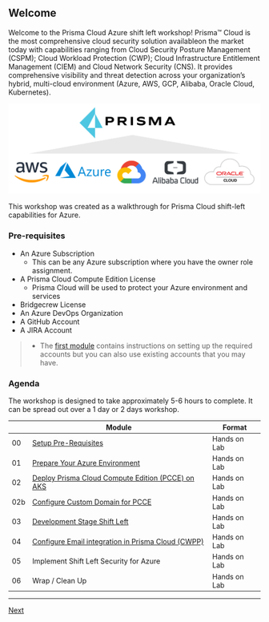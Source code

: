 ## Welcome

Welcome to the Prisma Cloud Azure shift left workshop! Prisma™ Cloud is the most comprehensive cloud security solution availableon the market today with capabilities ranging from Cloud Security Posture Management (CSPM); Cloud Workload Protection (CWP);  Cloud Infrastructure Entitlement Management (CIEM) and Cloud Network Security (CNS). It provides comprehensive visibility and threat detection across your organization’s hybrid, multi-cloud environment (Azure, AWS, GCP, Alibaba, Oracle Cloud, Kubernetes). 

![readme-prisma](./images/readme-prisma.png)

This workshop was created as a walkthrough for Prisma Cloud shift-left capabilities for Azure.

### Pre-requisites

* An Azure Subscription
  * This can be any Azure subscription where you have the owner role assignment.
* A Prisma Cloud Compute Edition License
  * Prisma Cloud will be used to protect your Azure environment and services
* Bridgecrew License
* An Azure DevOps Organization
* A GitHub Account
* A JIRA Account

>* The [first module](modules/0-prerequisites.md) contains instructions on setting up the required accounts but you can also use existing accounts that you may have.
### Agenda

The workshop is designed to take approximately 5-6 hours to complete. It can be spread out over a 1 day or 2 days workshop.

|    | Module                   | Format       |
|----|--------------------------|--------------|
| 00 | [Setup Pre-Requisites](modules/0-prerequisites.md)                         | Hands on Lab |
| 01 | [Prepare Your Azure Environment](modules/1-prepare-the-environment.md) | Hands on Lab |
| 02 | [Deploy Prisma Cloud Compute Edition (PCCE) on AKS](modules/2-pcce-aks-deploy.md) | Hands on Lab |
| 02b | [Configure Custom Domain for PCCE](modules/2b-pcce-custom-domain.md) | Hands on Lab |
| 03 | [Development Stage Shift Left](modules/3-pcce-development-stage-shift-left.md)                | Hands on Lab |
| 04 | [Configure Email integration in Prisma Cloud (CWPP)](modules/4-email-integration-cwpp.md) | Hands on Lab |
| 05 | Implement Shift Left Security for Azure    | Hands on Lab |
| 06 | Wrap / Clean Up     | Hands on Lab |
----

[Next](modules/0-prerequisites.md)
